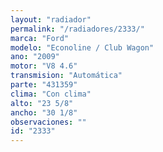 ```yaml
---
layout: "radiador"
permalink: "/radiadores/2333/"
marca: "Ford"
modelo: "Econoline / Club Wagon"
ano: "2009"
motor: "V8 4.6"
transmision: "Automática"
parte: "431359"
clima: "Con clima"
alto: "23 5/8"
ancho: "30 1/8"
observaciones: ""
id: "2333"
---
```


